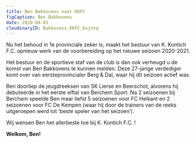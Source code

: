 ```yaml
---
title: Ben Bakkovens naar KKFC
figCaption: Ben Bakkovens
date: 2020-04-01
cloudinaryID: Bakkovens_KKFC_bxjntq
---
```


Nu het behoud in 1e provinciale zeker is, maakt het bestuur van K. Kontich F.C. opnieuw werk van de voorbereiding op het nieuwe seizoen 2020-2021.

Het bestuur en de sportieve staf van de club is dan ook verheugd u de komst van Ben Bakkovens te kunnen melden.
Deze 27-jarige verdediger komt over van eersteprovincialer Berg & Dal, waar hij dit seizoen actief was.

Ben doorliep de jeugdreeksen van SK Lierse en Beerschot, alvorens hij debuteerde in het eerste elftal van Berchem Sport.
Na 2 seizoenen bij Berchem speelde Ben maar liefst 5 seizoenen voor FC Heikant en 2 seizoenen voor FC De Kempen (waar hij door de trainers van de reeks uitgeroepen werd tot ‘beste speler van het seizoen’).

Wij wensen Ben het allerbeste toe bij K. Kontich F.C. !

**Welkom, Ben!**
